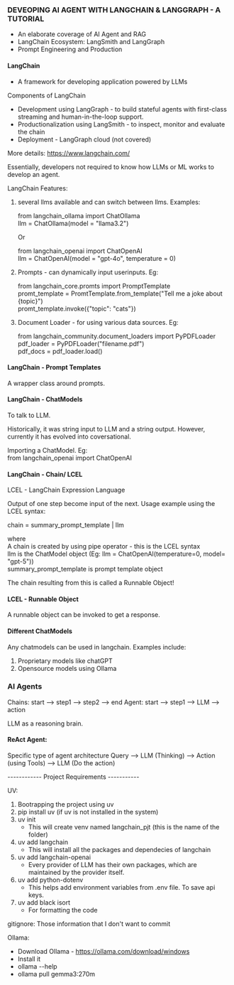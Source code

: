 ### DEVEOPING AI AGENT WITH LANGCHAIN & LANGGRAPH - A TUTORIAL 
- An elaborate coverage of AI Agent and RAG 
- LangChain Ecosystem: LangSmith and LangGraph 
- Prompt Engineering and Production 

#### LangChain

- A framework for developing application powered by LLMs 

Components of LangChain 
- Development using LangGraph - to build stateful agents with first-class streaming and human-in-the-loop support. 
- Productionalization using LangSmith - to inspect, monitor and evaluate the chain 
- Deployment - LangGraph cloud (not covered)

More details: https://www.langchain.com/

Essentially, developers not required to know how LLMs or ML works to develop an agent. 

LangChain Features: 
1. several llms available and can switch between llms. Examples: 
    
    from langchain_ollama import ChatOllama <br>
    llm = ChatOllama(model = "llama3.2")

    Or

    from langchain_openai import ChatOpenAI <br>
    llm = ChatOpenAI(model = "gpt-4o", temperature = 0)

2. Prompts - can dynamically input userinputs. Eg: 

    from langchain_core.promts import PromptTemplate<br>
    promt_template = PromtTemplate.from_template("Tell me a joke about {topic}")<br>
    promt_template.invoke({"topic": "cats"})

3. Document Loader - for using various data sources. Eg: 

    from langchain_community.document_loaders import PyPDFLoader <br>
    pdf_loader = PyPDFLoader("filename.pdf")<br>
    pdf_docs = pdf_loader.load()

#### LangChain - Prompt Templates 

A wrapper class around prompts. 

#### LangChain - ChatModels 

To talk to LLM. 

Historically, it was string input to LLM and a string output. However, currently it has evolved into coversational. 

Importing a ChatModel. Eg: <br>
from langchain_openai import ChatOpenAI


#### LangChain - Chain/ LCEL 

LCEL - LangChain Expression Language 

Output of one step become input of the next. Usage example using the LCEL syntax: <br>

chain = summary_prompt_template | llm

where <br>
A chain is created by using pipe operator - this is the LCEL syntax<br>
llm is the ChatModel object (Eg: llm = ChatOpenAI(temperature=0, model= "gpt-5")) <br>
summary_prompt_template is prompt template object

The chain resulting from this is called a Runnable Object! 

#### LCEL - Runnable Object 

A runnable object can be invoked to get a response. 

#### Different ChatModels 

Any chatmodels can be used in langchain. Examples include: 

1. Proprietary models like chatGPT 
2. Opensource models using Ollama 

### AI Agents  

Chains: start --> step1 --> step2 --> end 
Agent: start --> step1 --> LLM --> action 

LLM as a reasoning brain. 

#### ReAct Agent: 
Specific type of agent architecture 
Query --> LLM (Thinking) --> Action (using Tools) --> LLM (Do the action) 




------------ Project Requirements -----------

UV: 
1. Bootrapping the project using uv 
2. pip install uv (if uv is not installed in the system)
3. uv init 
    - This will create venv named langchain_pjt (this is the name of the folder)
4. uv add langchain
    - This will install all the packages and dependecies of langchain
5. uv add langchain-openai
    - Every provider of LLM has their own packages, which are maintained by the provider itself. 
6. uv add python-dotenv
    - This helps add environment variables from .env file. To save api keys. 
7. uv add black isort 
    - For formatting the code

gitignore: 
Those information that I don't want to commit 

Ollama: 

- Download Ollama - https://ollama.com/download/windows
- Install it 
- ollama --help 
- ollama pull gemma3:270m
